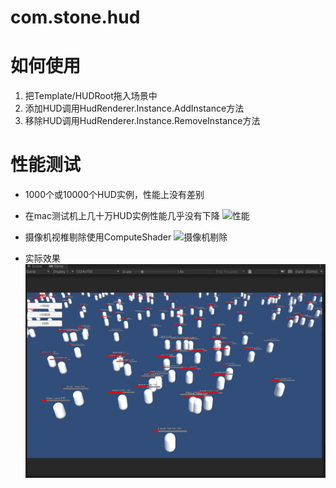 # com.stone.hud
# 如何使用
1. 把Template/HUDRoot拖入场景中
2. 添加HUD调用HudRenderer.Instance.AddInstance方法
3. 移除HUD调用HudRenderer.Instance.RemoveInstance方法

# 性能测试
- 1000个或10000个HUD实例，性能上没有差别
- 在mac测试机上几十万HUD实例性能几乎没有下降
![性能](img/performance.gif)

- 摄像机视椎剔除使用ComputeShader
![摄像机剔除](img/frustumCulling.gif)

- 实际效果
![摄像机剔除](img/blood.gif)